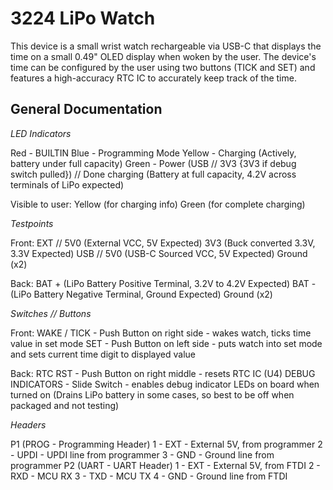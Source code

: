 # 3224 LiPo Watch

This device is a small wrist watch rechargeable via USB-C that displays the time on a small 0.49" OLED display when woken by the user. The device's time can be configured by the user using two buttons (TICK and SET) and features a high-accuracy RTC IC to accurately keep track of the time.

## General Documentation

*LED Indicators*

Red - BUILTIN
Blue - Programming Mode
Yellow - Charging (Actively, battery under full capacity)
Green - Power (USB // 3V3 {3V3 if debug switch pulled}) // Done charging (Battery at full capacity, 4.2V across terminals of LiPo expected)

Visible to user:
Yellow (for charging info)
Green (for complete charging)

*Testpoints*

Front:
EXT // 5V0 (External VCC, 5V Expected)
3V3 (Buck converted 3.3V, 3.3V Expected)
USB // 5V0 (USB-C Sourced VCC, 5V Expected)
Ground (x2)

Back:
BAT + (LiPo Battery Positive Terminal, 3.2V to 4.2V Expected)
BAT - (LiPo Battery Negative Terminal, Ground Expected)
Ground (x2)

*Switches // Buttons*

Front:
WAKE / TICK - Push Button on right side - wakes watch, ticks time value in set mode
SET - Push Button on left side - puts watch into set mode and sets current time digit to displayed value

Back:
RTC RST - Push Button on right middle - resets RTC IC (U4)
DEBUG INDICATORS - Slide Switch - enables debug indicator LEDs on board when turned on (Drains LiPo battery in some cases, so best to be off when packaged and not testing)

*Headers*

P1 (PROG - Programming Header)
1 - EXT - External 5V, from programmer
2 - UPDI - UPDI line from programmer
3 - GND - Ground line from programmer
P2 (UART - UART Header)
1 - EXT - External 5V, from FTDI
2 - RXD - MCU RX
3 - TXD - MCU TX
4 - GND - Ground line from FTDI
